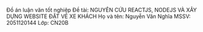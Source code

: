 Đồ án luận văn tốt nghiệp 
Đề tài: NGUYÊN CỨU REACTJS, NODEJS VÀ XÂY DỰNG WEBSITE ĐẶT VÉ XE KHÁCH
Họ và tên: Nguyễn Văn Nghĩa
MSSV: 2051120144
Lớp: CN20B
